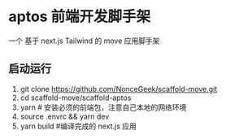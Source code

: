 # aptos 前端开发脚手架


一个 基于 next.js Tailwind 的 move 应用脚手架

## 启动运行

1. git clone https://github.com/NonceGeek/scaffold-move.git 
2. cd scaffold-move/scaffold-aptos
3. yarn # 安装必须的前端包，注意自己本地的网络环境
4. source .envrc && yarn dev 
5. yarn build #编译完成的 next.js 应用
